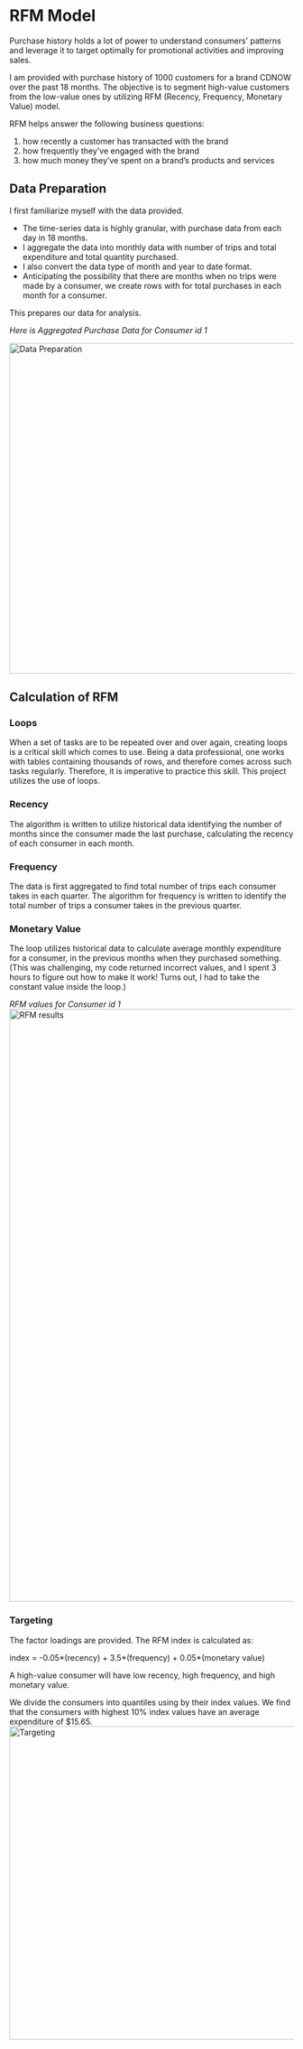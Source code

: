 # RFM Model
Purchase history holds a lot of power to understand consumers’ patterns and leverage it to target optimally for promotional activities and improving sales. 

I am provided with purchase history of 1000 customers for a brand CDNOW over the past 18 months. The objective is to segment high-value customers from the low-value ones by utilizing RFM (Recency, Frequency, Monetary Value) model.

RFM helps answer the following business questions:
1.	how recently a customer has transacted with the brand
2.	how frequently they’ve engaged with the brand
3.	how much money they’ve spent on a brand’s products and services

## Data Preparation

I first familiarize myself with the data provided. 
- The time-series data is highly granular, with purchase data from each day in 18 months. 
- I aggregate the data into monthly data with number of trips and total expenditure and total quantity purchased. 
- I also convert the data type of month and year to date format. 
- Anticipating the possibility that there are months when no trips were made by a consumer, we create rows with for total purchases in each month for a consumer. 

This prepares our data for analysis.

_Here is Aggregated Purchase Data for Consumer id 1_

<img width="586" alt="Data Preparation" src="https://user-images.githubusercontent.com/119455759/211009953-1be7f151-cbaa-4c5a-870b-8b54c5ab0501.png">

## Calculation of RFM

### Loops
When a set of tasks are to be repeated over and over again, creating loops is a critical skill which comes to use. Being a data professional, one works with tables containing thousands of rows, and therefore comes across such tasks regularly. Therefore, it is imperative to practice this skill. This project utilizes the use of loops.

### Recency 
The algorithm is written to utilize historical data identifying the number of months since the consumer made the last purchase, calculating the recency of each consumer in each month. 

### Frequency 
The data is first aggregated to find total number of trips each consumer takes in each quarter. The algorithm for frequency is written to identify the total number of trips a consumer takes in the previous quarter.

### Monetary Value
The loop utilizes historical data to calculate average monthly expenditure for a consumer, in the previous months when they purchased something. (This was challenging, my code returned incorrect values, and I spent 3 hours to figure out how to make it work! Turns out, I had to take the constant value inside the loop.)

_RFM values for Consumer id 1_
<img width="1050" alt="RFM results" src="https://user-images.githubusercontent.com/119455759/211010911-f5d38f0b-4739-48fa-99c3-f56e915f70f9.png">

### Targeting 
The factor loadings are provided. 
The RFM index is calculated as:

index = -0.05*(recency) + 3.5*(frequency) + 0.05*(monetary value)

A high-value consumer will have low recency, high frequency, and high monetary value. 

We divide the consumers into quantiles using by their index values. We find that the consumers with highest 10% index values have an average expenditure of $15.65.  
<img width="555" alt="Targeting" src="https://user-images.githubusercontent.com/119455759/211011204-41bff7b3-0c5c-4055-9ae2-a37a83e90158.png">
